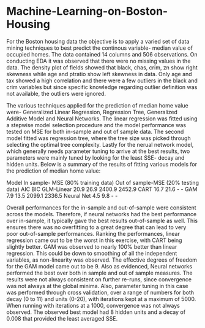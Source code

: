 # Machine-Learning-on-Boston-Housing

For the Boston housing data the objective is to apply a varied set of data mining techniques to best predict the continous variable- median value of occupied homes. The data contained 14 columns and 506 observations. On conducting EDA it was observed that there were no missing values in the data. The density plot of fields showed that black, chas, crim, zn show right skewness while age and ptratio show left skewness in data. Only age and tax showed a high correlation and there were a few outliers in the black and crim variables but since specific knowledge regarding outlier definition was not available, the outliers were ignored.

The various techniques applied for the prediction of median home value were- Generalized Linear Regression, Regression Tree, Generalized Additive Model and Neural Networks. The linear regression was fitted using a stepwise model selection procedure and the model performance was tested on MSE for both in-sample and out of sample data. The second model fitted was regression tree, where the tree size was picked through selecting the optimal tree complexity. Lastly for the nerual network model, which generally needs parameter tuning to arrive at the best results, two parameters were mainly tuned by looking for the least SSE- decay and hidden units. 
Below is a summary of the results of fitting various models for the prediction of median home value:

Model	In sample- MSE 
(80% training data)	Out of sample-MSE 
(20% testing data)	AIC	BIC
GLM-Linear	20.9	26.9	2400.9	2452.9
CART	16.7	21.6	-	-
GAM	7.9	13.5	2099.1	2336.5
Neural Net	4.5	9.8	-	-

Overall performances for the in-sample and out-of-sample were consistent across the models. Therefore, if neural networks had the best performance over in-sample, it typically gave the best results out-of-sample as well. This ensures there was no overfitting to a great degree that can lead to very poor out-of-sample performances. Ranking the performances, linear regression came out to be the worst in this exercise, with CART being slightly better. GAM was observed to nearly 100% better than linear regression. This could be down to smoothing of all the independent variables, as non-linearity was observed. The effective degrees of freedom for the GAM model came out to be 9.
Also as evidenced, Neural networks performed the best over both in sample and out of sample measures. The results were not always consistent on further re-runs, since convergence was not always at the global minima. Also, parameter tuning in this case was performed through cross validation, over a range of numbers for both decay (0 to 11) and units (0-20), with iterations kept at a maximum of 5000. When running with iterations at a 1000, convergence was not always observed. The observed best model had 8 hidden units and a decay of 0.008 that provided the least averaged SSE.

